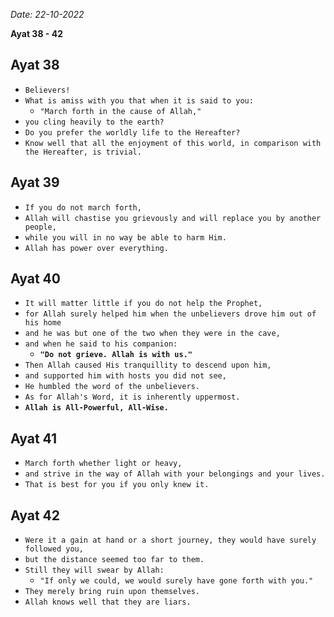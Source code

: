 *Date: 22-10-2022*

**Ayat 38 - 42**


## Ayat 38

- `Believers!`
- `What is amiss with you that when it is said to you:`
  - `"March forth in the cause of Allah,"`
- `you cling heavily to the earth?`
- `Do you prefer the worldly life to the Hereafter?`
- `Know well that all the enjoyment of this world, in comparison with the Hereafter, is trivial.`

## Ayat 39

- `If you do not march forth,`
- `Allah will chastise you grievously and will replace you by another people,`
- `while you will in no way be able to harm Him.`
- `Allah has power over everything.`

## Ayat 40

- `It will matter little if you do not help the Prophet,`
- `for Allah surely helped him when the unbelievers drove him out of his home`
- `and he was but one of the two when they were in the cave,`
- `and when he said to his companion:`
  - **`"Do not grieve. Allah is with us."`**
- `Then Allah caused His tranquillity to descend upon him,`
- `and supported him with hosts you did not see,`
- `He humbled the word of the unbelievers.`
- `As for Allah's Word, it is inherently uppermost.`
- **`Allah is All-Powerful, All-Wise.`**

## Ayat 41

- `March forth whether light or heavy,`
- `and strive in the way of Allah with your belongings and your lives.`
- `That is best for you if you only knew it.`

## Ayat 42

- `Were it a gain at hand or a short journey, they would have surely followed you,`
- `but the distance seemed too far to them.`
- `Still they will swear by Allah:`
  - `"If only we could, we would surely have gone forth with you."`
- `They merely bring ruin upon themselves.`
- `Allah knows well that they are liars.`